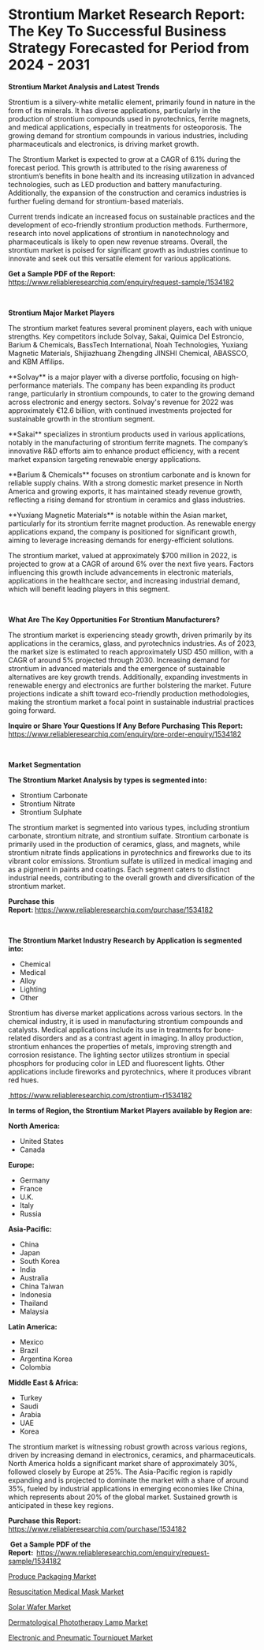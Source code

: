 <p><h1>Strontium Market Research Report: The Key To Successful Business Strategy Forecasted for Period from 2024 - 2031</h1></p><p><strong>Strontium Market Analysis and Latest Trends</strong></p>
<p><p>Strontium is a silvery-white metallic element, primarily found in nature in the form of its minerals. It has diverse applications, particularly in the production of strontium compounds used in pyrotechnics, ferrite magnets, and medical applications, especially in treatments for osteoporosis. The growing demand for strontium compounds in various industries, including pharmaceuticals and electronics, is driving market growth.</p><p>The Strontium Market is expected to grow at a CAGR of 6.1% during the forecast period. This growth is attributed to the rising awareness of strontium’s benefits in bone health and its increasing utilization in advanced technologies, such as LED production and battery manufacturing. Additionally, the expansion of the construction and ceramics industries is further fueling demand for strontium-based materials.</p><p>Current trends indicate an increased focus on sustainable practices and the development of eco-friendly strontium production methods. Furthermore, research into novel applications of strontium in nanotechnology and pharmaceuticals is likely to open new revenue streams. Overall, the strontium market is poised for significant growth as industries continue to innovate and seek out this versatile element for various applications.</p></p>
<p><strong>Get a Sample PDF of the Report:&nbsp;</strong> <a href="https://www.reliableresearchiq.com/enquiry/request-sample/1534182?utm_campaign=1106&utm_medium=2&utm_source=Github&utm_content=ia&utm_term=09112024&utm_id=strontium">https://www.reliableresearchiq.com/enquiry/request-sample/1534182</a></p>
<p>&nbsp;</p>
<p><strong>Strontium Major Market Players</strong></p>
<p><p>The strontium market features several prominent players, each with unique strengths. Key competitors include Solvay, Sakai, Quimica Del Estroncio, Barium & Chemicals, BassTech International, Noah Technologies, Yuxiang Magnetic Materials, Shijiazhuang Zhengding JINSHI Chemical, ABASSCO, and KBM Affilips.</p><p>**Solvay** is a major player with a diverse portfolio, focusing on high-performance materials. The company has been expanding its product range, particularly in strontium compounds, to cater to the growing demand across electronic and energy sectors. Solvay's revenue for 2022 was approximately €12.6 billion, with continued investments projected for sustainable growth in the strontium segment.</p><p>**Sakai** specializes in strontium products used in various applications, notably in the manufacturing of strontium ferrite magnets. The company’s innovative R&D efforts aim to enhance product efficiency, with a recent market expansion targeting renewable energy applications.</p><p>**Barium & Chemicals** focuses on strontium carbonate and is known for reliable supply chains. With a strong domestic market presence in North America and growing exports, it has maintained steady revenue growth, reflecting a rising demand for strontium in ceramics and glass industries.</p><p>**Yuxiang Magnetic Materials** is notable within the Asian market, particularly for its strontium ferrite magnet production. As renewable energy applications expand, the company is positioned for significant growth, aiming to leverage increasing demands for energy-efficient solutions.</p><p>The strontium market, valued at approximately $700 million in 2022, is projected to grow at a CAGR of around 6% over the next five years. Factors influencing this growth include advancements in electronic materials, applications in the healthcare sector, and increasing industrial demand, which will benefit leading players in this segment.</p></p>
<p>&nbsp;</p>
<p><strong>What Are The Key Opportunities For Strontium Manufacturers?</strong></p>
<p><p>The strontium market is experiencing steady growth, driven primarily by its applications in the ceramics, glass, and pyrotechnics industries. As of 2023, the market size is estimated to reach approximately USD 450 million, with a CAGR of around 5% projected through 2030. Increasing demand for strontium in advanced materials and the emergence of sustainable alternatives are key growth trends. Additionally, expanding investments in renewable energy and electronics are further bolstering the market. Future projections indicate a shift toward eco-friendly production methodologies, making the strontium market a focal point in sustainable industrial practices going forward.</p></p>
<p><strong>Inquire or Share Your Questions If Any Before Purchasing This Report:</strong> <a href="https://www.reliableresearchiq.com/enquiry/pre-order-enquiry/1534182?utm_campaign=1106&utm_medium=2&utm_source=Github&utm_content=ia&utm_term=09112024&utm_id=strontium">https://www.reliableresearchiq.com/enquiry/pre-order-enquiry/1534182</a></p>
<p>&nbsp;</p>
<p><strong>Market Segmentation</strong></p>
<p><strong>The Strontium Market Analysis by types is segmented into:</strong></p>
<p><ul><li>Strontium Carbonate</li><li>Strontium Nitrate</li><li>Strontium Sulphate</li></ul></p>
<p><p>The strontium market is segmented into various types, including strontium carbonate, strontium nitrate, and strontium sulfate. Strontium carbonate is primarily used in the production of ceramics, glass, and magnets, while strontium nitrate finds applications in pyrotechnics and fireworks due to its vibrant color emissions. Strontium sulfate is utilized in medical imaging and as a pigment in paints and coatings. Each segment caters to distinct industrial needs, contributing to the overall growth and diversification of the strontium market.</p></p>
<p><strong>Purchase this Report:&nbsp;</strong><a href="https://www.reliableresearchiq.com/purchase/1534182?utm_campaign=1106&utm_medium=2&utm_source=Github&utm_content=ia&utm_term=09112024&utm_id=strontium">https://www.reliableresearchiq.com/purchase/1534182</a></p>
<p>&nbsp;</p>
<p><strong>The Strontium Market Industry Research by Application is segmented into:</strong></p>
<p><ul><li>Chemical</li><li>Medical</li><li>Alloy</li><li>Lighting</li><li>Other</li></ul></p>
<p><p>Strontium has diverse market applications across various sectors. In the chemical industry, it is used in manufacturing strontium compounds and catalysts. Medical applications include its use in treatments for bone-related disorders and as a contrast agent in imaging. In alloy production, strontium enhances the properties of metals, improving strength and corrosion resistance. The lighting sector utilizes strontium in special phosphors for producing color in LED and fluorescent lights. Other applications include fireworks and pyrotechnics, where it produces vibrant red hues.</p></p>
<p><a href="https://www.reliableresearchiq.com/strontium-r1534182?utm_campaign=1106&utm_medium=2&utm_source=Github&utm_content=ia&utm_term=09112024&utm_id=strontium">&nbsp;https://www.reliableresearchiq.com/strontium-r1534182</a></p>
<p><strong>In terms of Region, the Strontium Market Players available by Region are:</strong></p>
<p>
    <p> <strong> North America: </strong>
        <ul>
            <li>United States</li>
            <li>Canada</li>
        </ul>
        </p> 
    <p> <strong> Europe: </strong>
        <ul>
            <li>Germany</li>
            <li>France</li>
            <li>U.K.</li>
            <li>Italy</li>
            <li>Russia</li>
        </ul>
        </p> 
    <p> <strong> Asia-Pacific: </strong>
        <ul>
            <li>China</li>
            <li>Japan</li>
            <li>South Korea</li>
            <li>India</li>
            <li>Australia</li>
            <li>China Taiwan</li>
            <li>Indonesia</li>
            <li>Thailand</li>
            <li>Malaysia</li>
        </ul>
        </p> 
    <p> <strong> Latin America: </strong>
        <ul>
            <li>Mexico</li>
            <li>Brazil</li>
            <li>Argentina Korea</li>
            <li>Colombia</li>
        </ul>
        </p> 
    <p> <strong> Middle East & Africa: </strong>
        <ul>
            <li>Turkey</li>
            <li>Saudi</li>
            <li>Arabia</li>
            <li>UAE</li>
            <li>Korea</li>
        </ul>
    </p>
    </p>
<p><p>The strontium market is witnessing robust growth across various regions, driven by increasing demand in electronics, ceramics, and pharmaceuticals. North America holds a significant market share of approximately 30%, followed closely by Europe at 25%. The Asia-Pacific region is rapidly expanding and is projected to dominate the market with a share of around 35%, fueled by industrial applications in emerging economies like China, which represents about 20% of the global market. Sustained growth is anticipated in these key regions.</p></p>
<p><strong>Purchase this Report: </strong><a href="https://www.reliableresearchiq.com/purchase/1534182?utm_campaign=1106&utm_medium=2&utm_source=Github&utm_content=ia&utm_term=09112024&utm_id=strontium">https://www.reliableresearchiq.com/purchase/1534182</a></p>
<p>&nbsp;<strong>Get a Sample PDF of the Report:&nbsp;&nbsp;</strong><a href="https://www.reliableresearchiq.com/enquiry/request-sample/1534182?utm_campaign=1106&utm_medium=2&utm_source=Github&utm_content=ia&utm_term=09112024&utm_id=strontium">https://www.reliableresearchiq.com/enquiry/request-sample/1534182</a></p>
<p><strong></strong></p>
<p><p><a href="https://github.com/fratgqppizur/Market-Research-Report-List-1/blob/main/produce-packaging-market.md?utm_campaign=1106&utm_medium=2&utm_source=Github&utm_content=ia&utm_term=09112024&utm_id=strontium">Produce Packaging Market</a></p><p><a href="https://issuu.com/reportprime-2/docs/resuscitation-medical-mask-market-s_1c9115e31fd699?utm_campaign=1106&utm_medium=2&utm_source=Github&utm_content=ia&utm_term=09112024&utm_id=strontium">Resuscitation Medical Mask Market</a></p><p><a href="https://github.com/hentonwytandusyl0/Market-Research-Report-List-1/blob/main/solar-wafer-market.md?utm_campaign=1106&utm_medium=2&utm_source=Github&utm_content=ia&utm_term=09112024&utm_id=strontium">Solar Wafer Market</a></p><p><a href="https://issuu.com/reportprime-2/docs/dermatological-phototherapy-lamp-ma_746e1c4ff0be96?utm_campaign=1106&utm_medium=2&utm_source=Github&utm_content=ia&utm_term=09112024&utm_id=strontium">Dermatological Phototherapy Lamp Market</a></p><p><a href="https://issuu.com/reportprime-2/docs/electronic-and-pneumatic-tourniquet_3fda013aba4060?utm_campaign=1106&utm_medium=2&utm_source=Github&utm_content=ia&utm_term=09112024&utm_id=strontium">Electronic and Pneumatic Tourniquet Market</a></p></p>